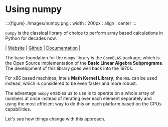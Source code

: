 # Using numpy

:::{figure} ./images/numpy.png
: width : 200px
: align : center
:::

`numpy` is the classical library of choice to perform array based calculations in Python for decades now.

| [Website](https://numpy.org) | [Github](https://github.com/numpy/numpy) | [Documentation](https://numpy.org/doc/stable/) |

The base foundation for the `numpy` library is the `OpenBLAS` package, which is the Open Source implementation of the **Basic Linear Algebra Subprograms**. 
The development of this library goes well back into the 1970s.

For x86 based machines, Intels **Math Kernel Library**, the `MKL` can be used instead, which is considered to be even faster and more robust.

The advantage `numpy` enables us to use is to operate on a whole array of numbers at once instead of iterating over each element separately and using the most efficient way to do this on each platform based on the CPUs capablilities.

Let's see how things change with this approach.

